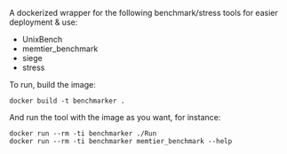A dockerized wrapper for the following benchmark/stress tools for easier deployment & use:

* UnixBench
* memtier_benchmark
* siege
* stress

To run, build the image:
```
docker build -t benchmarker .
```

And run the tool with the image as you want, for instance:
```
docker run --rm -ti benchmarker ./Run
docker run --rm -ti benchmarker memtier_benchmark --help
```